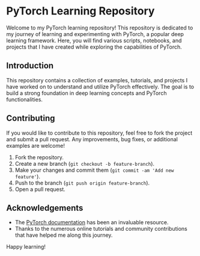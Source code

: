 # PyTorch Learning Repository

Welcome to my PyTorch learning repository! This repository is dedicated to my journey of learning and experimenting with PyTorch, a popular deep learning framework. Here, you will find various scripts, notebooks, and projects that I have created while exploring the capabilities of PyTorch.


## Introduction

This repository contains a collection of examples, tutorials, and projects I have worked on to understand and utilize PyTorch effectively. The goal is to build a strong foundation in deep learning concepts and PyTorch functionalities.


## Contributing

If you would like to contribute to this repository, feel free to fork the project and submit a pull request. Any improvements, bug fixes, or additional examples are welcome!

1. Fork the repository.
2. Create a new branch (`git checkout -b feature-branch`).
3. Make your changes and commit them (`git commit -am 'Add new feature'`).
4. Push to the branch (`git push origin feature-branch`).
5. Open a pull request.


## Acknowledgements

- The [PyTorch documentation](https://pytorch.org/docs/) has been an invaluable resource.
- Thanks to the numerous online tutorials and community contributions that have helped me along this journey.

Happy learning!
